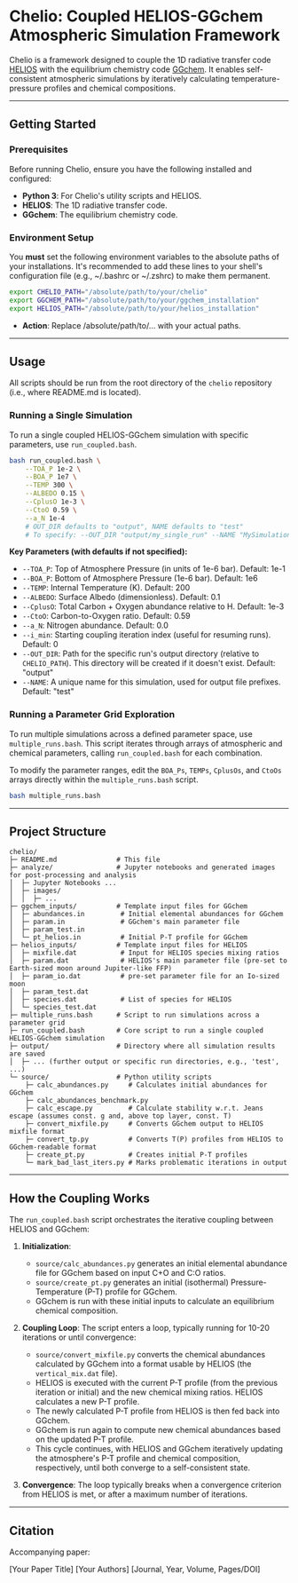 # Chelio: Coupled HELIOS-GGchem Atmospheric Simulation Framework

Chelio is a framework designed to couple the 1D radiative transfer code [HELIOS](https://github.com/exoclime/HELIOS) with the equilibrium chemistry code [GGchem](https://github.com/pw31/GGchem). It enables self-consistent atmospheric simulations by iteratively calculating temperature-pressure profiles and chemical compositions.

---

## Getting Started

### Prerequisites

Before running Chelio, ensure you have the following installed and configured:

* **Python 3**: For Chelio's utility scripts and HELIOS.
* **HELIOS**: The 1D radiative transfer code.
* **GGchem**: The equilibrium chemistry code.

### Environment Setup

You **must** set the following environment variables to the absolute paths of your installations. It's recommended to add these lines to your shell's configuration file (e.g., ~/.bashrc or ~/.zshrc) to make them permanent.

```bash
export CHELIO_PATH="/absolute/path/to/your/chelio"
export GGCHEM_PATH="/absolute/path/to/your/ggchem_installation"
export HELIOS_PATH="/absolute/path/to/your/helios_installation"
```
* **Action**: Replace /absolute/path/to/... with your actual paths.

---

## Usage

All scripts should be run from the root directory of the `chelio` repository (i.e., where README.md is located).

### Running a Single Simulation

To run a single coupled HELIOS-GGchem simulation with specific parameters, use `run_coupled.bash`.

```bash
bash run_coupled.bash \
    --TOA_P 1e-2 \
    --BOA_P 1e7 \
    --TEMP 300 \
    --ALBEDO 0.15 \
    --CplusO 1e-3 \
    --CtoO 0.59 \
    --a_N 1e-4
    # OUT_DIR defaults to "output", NAME defaults to "test"
    # To specify: --OUT_DIR "output/my_single_run" --NAME "MySimulation_P1e7_T300"
```

**Key Parameters (with defaults if not specified):**

* `--TOA_P`: Top of Atmosphere Pressure (in units of 1e-6 bar). Default: 1e-1
* `--BOA_P`: Bottom of Atmosphere Pressure (1e-6 bar). Default: 1e6
* `--TEMP`: Internal Temperature (K). Default: 200
* `--ALBEDO`: Surface Albedo (dimensionless). Default: 0.1
* `--CplusO`: Total Carbon + Oxygen abundance relative to H. Default: 1e-3
* `--CtoO`: Carbon-to-Oxygen ratio. Default: 0.59
* `--a_N`: Nitrogen abundance. Default: 0.0
* `--i_min`: Starting coupling iteration index (useful for resuming runs). Default: 0
* `--OUT_DIR`: Path for the specific run's output directory (relative to `CHELIO_PATH`). This directory will be created if it doesn't exist. Default: "output"
* `--NAME`: A unique name for this simulation, used for output file prefixes. Default: "test"

### Running a Parameter Grid Exploration

To run multiple simulations across a defined parameter space, use `multiple_runs.bash`. This script iterates through arrays of atmospheric and chemical parameters, calling `run_coupled.bash` for each combination.

To modify the parameter ranges, edit the `BOA_Ps`, `TEMPs`, `CplusOs`, and `CtoOs` arrays directly within the `multiple_runs.bash` script.

```bash
bash multiple_runs.bash
```

---

## Project Structure

```
chelio/
├─ README.md               # This file
├─ analyze/                # Jupyter notebooks and generated images for post-processing and analysis
│  ├─ Jupyter Notebooks ...
│  ├─ images/
│  │  ├─ ...
├─ ggchem_inputs/          # Template input files for GGchem
│  ├─ abundances.in         # Initial elemental abundances for GGchem
│  ├─ param.in              # GGchem's main parameter file
│  ├─ param_test.in
│  └─ pt_helios.in          # Initial P-T profile for GGchem
├─ helios_inputs/          # Template input files for HELIOS
│  ├─ mixfile.dat           # Input for HELIOS species mixing ratios
│  ├─ param.dat             # HELIOS's main parameter file (pre-set to Earth-sized moon around Jupiter-like FFP)
│  ├─ param_io.dat          # pre-set parameter file for an Io-sized moon
│  ├─ param_test.dat
│  ├─ species.dat           # List of species for HELIOS
│  └─ species_test.dat
├─ multiple_runs.bash      # Script to run simulations across a parameter grid
├─ run_coupled.bash        # Core script to run a single coupled HELIOS-GGchem simulation
├─ output/                 # Directory where all simulation results are saved
│  ├─ ... (further output or specific run directories, e.g., 'test', ...)
└─ source/                 # Python utility scripts
    ├─ calc_abundances.py     # Calculates initial abundances for GGchem
    ├─ calc_abundances_benchmark.py
    ├─ calc_escape.py         # Calculate stability w.r.t. Jeans escape (assumes const. g and, above top layer, const. T)
    ├─ convert_mixfile.py     # Converts GGchem output to HELIOS mixfile format
    ├─ convert_tp.py          # Converts T(P) profiles from HELIOS to GGchem-readable format
    ├─ create_pt.py           # Creates initial P-T profiles
    └─ mark_bad_last_iters.py # Marks problematic iterations in output
```

---

## How the Coupling Works

The `run_coupled.bash` script orchestrates the iterative coupling between HELIOS and GGchem:

1.  **Initialization**:
    * `source/calc_abundances.py` generates an initial elemental abundance file for GGchem based on input C+O and C:O ratios.
    * `source/create_pt.py` generates an initial (isothermal) Pressure-Temperature (P-T) profile for GGchem.
    * GGchem is run with these initial inputs to calculate an equilibrium chemical composition.

2.  **Coupling Loop**: The script enters a loop, typically running for 10-20 iterations or until convergence:
    * `source/convert_mixfile.py` converts the chemical abundances calculated by GGchem into a format usable by HELIOS (the `vertical_mix.dat` file).
    * HELIOS is executed with the current P-T profile (from the previous iteration or initial) and the new chemical mixing ratios. HELIOS calculates a new P-T profile.
    * The newly calculated P-T profile from HELIOS is then fed back into GGchem.
    * GGchem is run again to compute new chemical abundances based on the updated P-T profile.
    * This cycle continues, with HELIOS and GGchem iteratively updating the atmosphere's P-T profile and chemical composition, respectively, until both converge to a self-consistent state.

3.  **Convergence**: The loop typically breaks when a convergence criterion from HELIOS is met, or after a maximum number of iterations.

---

## Citation

Accompanying paper:

[Your Paper Title]
[Your Authors]
[Journal, Year, Volume, Pages/DOI]
